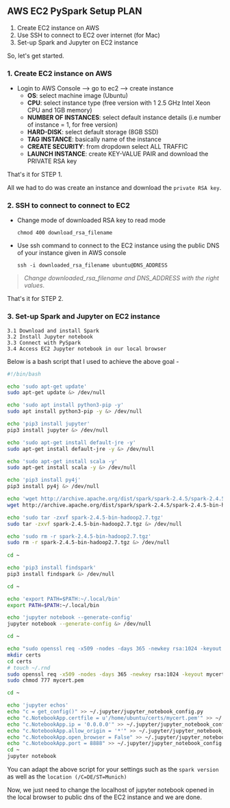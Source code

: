## AWS EC2 PySpark Setup PLAN

1. Create EC2 instance on AWS
2. Use SSH to connect to EC2 over internet (for Mac)
3. Set-up Spark and Jupyter on EC2 instance

So, let's get started.

### 1. Create EC2 instance on AWS

* Login to AWS Console --> go to ec2 --> create instance
    * __OS__: select machine image (Ubuntu)
    * __CPU__: select instance type (free version with 1 2.5 GHz Intel Xeon CPU and 1GB memory)
    * __NUMBER OF INSTANCES__: select default instance details (i.e number of instance = 1, for free version)
    * __HARD-DISK__: select default storage (8GB SSD)
    * __TAG INSTANCE__: basically name of the instance
    * __CREATE SECURITY__: from dropdown select ALL TRAFFIC
    * __LAUNCH INSTANCE__: create KEY-VALUE PAIR and download the PRIVATE RSA key

That's it for STEP 1. 

All we had to do was create an instance and download the `private RSA key`.

### 2. SSH to connect to connect to EC2

* Change mode of downloaded RSA key to read mode

    `chmod 400 download_rsa_filename`
* Use ssh command to connect to the EC2 instance using the public DNS of your instance given in AWS console

    `ssh -i downloaded_rsa_filename ubuntu@DNS_ADDRESS`

> _Change downloaded_rsa_filename and DNS_ADDRESS with the right values_.

That's it for STEP 2.

### 3. Set-up Spark and Jupyter on EC2 instance

    3.1 Download and install Spark
    3.2 Install Jupyter notebook
    3.3 Connect with PySpark
    3.4 Access EC2 Jupyter notebook in our local browser

Below is a bash script that I used to achieve the above goal -
```bash
#!/bin/bash

echo 'sudo apt-get update'
sudo apt-get update &> /dev/null

echo 'sudo apt install python3-pip -y'
sudo apt install python3-pip -y &> /dev/null

echo 'pip3 install jupyter'
pip3 install jupyter &> /dev/null

echo 'sudo apt-get install default-jre -y'
sudo apt-get install default-jre -y &> /dev/null

echo 'sudo apt-get install scala -y'
sudo apt-get install scala -y &> /dev/null

echo 'pip3 install py4j'
pip3 install py4j &> /dev/null

echo 'wget http://archive.apache.org/dist/spark/spark-2.4.5/spark-2.4.5-bin-hadoop2.7.tgz'
wget http://archive.apache.org/dist/spark/spark-2.4.5/spark-2.4.5-bin-hadoop2.7.tgz &> /dev/null

echo 'sudo tar -zxvf spark-2.4.5-bin-hadoop2.7.tgz'
sudo tar -zxvf spark-2.4.5-bin-hadoop2.7.tgz &> /dev/null

echo 'sudo rm -r spark-2.4.5-bin-hadoop2.7.tgz'
sudo rm -r spark-2.4.5-bin-hadoop2.7.tgz &> /dev/null
 
cd ~

echo 'pip3 install findspark'
pip3 install findspark &> /dev/null

cd ~

echo 'export PATH=$PATH:~/.local/bin'
export PATH=$PATH:~/.local/bin

echo 'jupyter notebook --generate-config'
jupyter notebook --generate-config &> /dev/null

cd ~

echo "sudo openssl req -x509 -nodes -days 365 -newkey rsa:1024 -keyout mycert.pem -out mycert.pem -subj '/C=DE/ST=Munich'"
mkdir certs
cd certs
# touch ~/.rnd
sudo openssl req -x509 -nodes -days 365 -newkey rsa:1024 -keyout mycert.pem -out mycert.pem -subj '/C=DE/ST=Munich' &> /dev/null
sudo chmod 777 mycert.pem

cd ~

echo 'jupyter echos'
echo "c = get_config()" >> ~/.jupyter/jupyter_notebook_config.py
echo "c.NotebookApp.certfile = u'/home/ubuntu/certs/mycert.pem'" >> ~/.jupyter/jupyter_notebook_config.py
echo "c.NotebookApp.ip = '0.0.0.0'" >> ~/.jupyter/jupyter_notebook_config.py
echo "c.NotebookApp.allow_origin = '*'" >> ~/.jupyter/jupyter_notebook_config.py
echo "c.NotebookApp.open_browser = False" >> ~/.jupyter/jupyter_notebook_config.py
echo "c.NotebookApp.port = 8888" >> ~/.jupyter/jupyter_notebook_config.py
cd ~
jupyter notebook
``` 

You can adapt the above script for your settings such as the `spark version` as well as the `location (/C=DE/ST=Munich)`

Now, we just need to change the localhost of jupyter notebook opened in the local browser to public dns of the EC2 instance and we are done.


